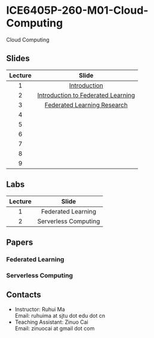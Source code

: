# ICE6405P-260-M01-Cloud-Computing
Cloud Computing

## Slides

|Lecture|Slide|
|:--:|:--:|
|1| [Introduction](./slides/lec-1-intro.pdf) |
|2|[Introduction to Federated Learning](./slides/lec-2-intro-FL.pdf)|
|3|[Federated Learning Research](./slides/lec-3-FL-research.pdf)|
|4||
|5||
|6||
|7||
|8||
|9||

## Labs

|Lecture|Slide|
|:--:|:--:|
|1| Federated Learning |
|2| Serverless Computing|

## Papers

### Federated Learning

### Serverless Computing

## Contacts

- Instructor: Ruhui Ma  
  Email: ruhuima at sjtu dot edu dot cn
- Teaching Assistant: Zinuo Cai  
  Email: zinuocai at gmail dot com
